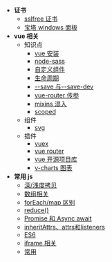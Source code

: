 - **证书**
  - [sslfree 证书](document/ssl/sslfree.md)
  - [宝塔 windows 面板](document/ssl/bt.md)
- **vue 相关**
  - 知识点
    - [vue 安装](document/vue/install.md)
    - [node-sass](document/vue/node-sass.md)
    - [自定义组件](document/vue/custom-component.md)
    - [生命周期](document/vue/life-cicle.md)
    - [--save 与--save-dev](document/vue/save与save-dev.md)
    - [vue-router 传参](document/vue/router-params.md)
    - [mixins 混入](document/vue/mixins.md)
    - [scoped](document/vue/scoped.md)
  - 组件
    - [svg](document/component/svg.md)
  - 插件
    - [vuex](document/plugin/vuex.md)
    - [vue router](https://router.vuejs.org/zh/)
    - [vue 开源项目库](https://segmentfault.com/p/1210000008583242/read?from=timeline)
    - [v-charts 图表](https://v-charts.js.org/#/)
- **常用 js**
  - [深/浅度拷贝](document/js/copy.md)
  - [数组相关](document/js/array.md)
  - [forEach/map 区别](document/js/each_map.md)
  - [reduce()](document/js/reduce.md)
  - [Promise 和 Async await](document/js/promise.md)
  - [inheritAttrs、attrs和listeners](document/js/attrs.md)
  - [ES6](document/js/ES6.md)
  - [iframe 相关](document/js/iframe.md)
  - [常用](document/js/common.md)
